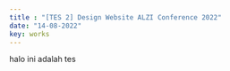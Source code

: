 ```yaml
---
title : "[TES 2] Design Website ALZI Conference 2022"
date: "14-08-2022"
key: works
---
```


halo ini adalah tes